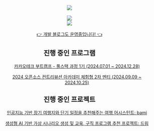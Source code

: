 <div align=center>
	<img src="https://capsule-render.vercel.app/api?type=rect&color=gradient&text=%20%20MINJE%20%20&fontAlign=30&fontSize=30&textBg=true&desc=Welcome%20to%20my%20github&descAlign=60&descAlignY=50"/>
</div>

<br>

<div align=center>
  	<img src="http://mazassumnida.wtf/api/v2/generate_badge?boj=alswp006"/>
</div>

<div align=center>
  	<img src="https://github-readme-stats.vercel.app/api?username=alswp006&count_private=true"/>
</div>
<br>
<div align=center>
	<a href = "https://velog.io/@alswp006/posts" target="_blank">👉 개발 블로그도 운영중입니다! 👈</a>
</div>

<div align=center>
    <h2>진행 중인 프로그램</h2>
    <ul>
        <ul><a href = "https://github.com/KakaotechBootcamp1st-milo-memories" target="_blank">카카오테크 부트캠프 - 풀스택 과정 1기 (2024.07.01 ~ 2024.12.28)</a></ul>
        <ul><a href = "https://www.contribution.ac/" target="_blank">2024 오픈소스 컨트리뷰션 아카데미 체험형 2차 멘티 (2024.09.09 ~ 2024.10.25)</a></ul>
    </ul>
    <h2>진행 중인 프로젝트</h2>
    <ul>
        <ul><a href="https://github.com/ktb1-eight" target="_blank">인공지능 기반 장기 여행지와 단기 일정을 추천해주는 여행 어시스턴트: bami</a></ul>
        <ul><a href="https://github.com/KakaoTech-Hackathon-Dream" target="_blank">생성형 AI 기반 가상 시나리오 생성 및 교육, 구직 프로그램 추천 프로젝트: 드림</a></ul>
    </ul>
</div>
